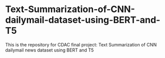 # Text-Summarization-of-CNN-dailymail-dataset-using-BERT-and-T5
This is the repository for CDAC final project: Text Summarization of CNN dailymail news dataset using BERT and T5
